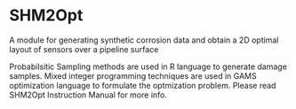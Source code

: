 # SHM2Opt
A module for generating synthetic corrosion data and obtain a 2D optimal layout of sensors over a pipeline surface

Probabilsitic Sampling methods are used in R language to generate damage samples.
Mixed integer programming techniques are used in GAMS optimization language to formulate the optmization problem.
Please read SHM2Opt Instruction Manual for more info.
